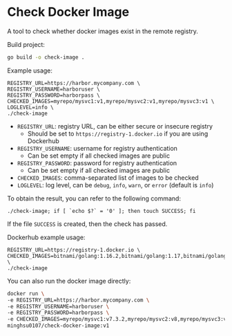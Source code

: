 # Check Docker Image
A tool to check whether docker images exist in the remote registry.

Build project:
```bash
go build -o check-image .
```
Example usage:
```
REGISTRY_URL=https://harbor.mycompany.com \
REGISTRY_USERNAME=harboruser \
REGISTRY_PASSWORD=harborpass \
CHECKED_IMAGES=myrepo/mysvc1:v1,myrepo/mysvc2:v1,myrepo/mysvc3:v1 \
LOGLEVEL=info \
./check-image
```
- `REGISTRY_URL`: registry URL, can be either secure or insecure registry
  - Should be set to `https://registry-1.docker.io` if you are using Dockerhub
- `REGISTRY_USERNAME`: username for registry authentication
  - Can be set empty if all checked images are public
- `REGISTRY_PASSWORD`: password for registry authentication
  - Can be set empty if all checked images are public
- `CHECKED_IMAGES`: comma-separated list of images to be checked
- `LOGLEVEL`: log level, can be `debug`, `info`, `warn`, or `error` (default is `info`)

To obtain the result, you can refer to the following command:
```
./check-image; if [ `echo $?` = '0' ]; then touch SUCCESS; fi
```
If the file `SUCCESS` is created, then the check has passed.

Dockerhub example usage:
```
REGISTRY_URL=https://registry-1.docker.io \
CHECKED_IMAGES=bitnami/golang:1.16.2,bitnami/golang:1.17,bitnami/golang:1.12,bitnami/golang:9999 \
./check-image
```

You can also run the docker image directly:
```bash
docker run \
-e REGISTRY_URL=https://harbor.mycompany.com \
-e REGISTRY_USERNAME=harboruser \
-e REGISTRY_PASSWORD=harborpass \
-e CHECKED_IMAGES=myrepo/mysvc1:v7.3.2,myrepo/mysvc2:v8,myrepo/mysvc3:v8.2.0  \
minghsu0107/check-docker-image:v1
```